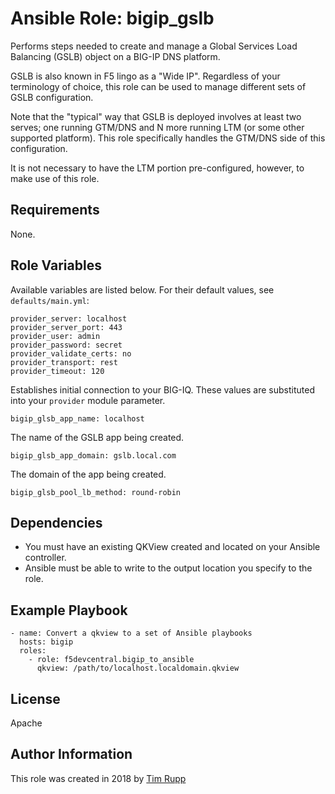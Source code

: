 # Ansible Role: bigip_gslb

Performs steps needed to create and manage a Global Services Load Balancing (GSLB) object
on a BIG-IP DNS platform.

GSLB is also known in F5 lingo as a "Wide IP". Regardless of your terminology of choice,
this role can be used to manage different sets of GSLB configuration.

Note that the "typical" way that GSLB is deployed involves at least two serves; one running
GTM/DNS and N more running LTM (or some other supported platform). This role specifically
handles the GTM/DNS side of this configuration.

It is not necessary to have the LTM portion pre-configured, however, to make use of this
role.

## Requirements

None.

## Role Variables

Available variables are listed below. For their default values, see `defaults/main.yml`:

    provider_server: localhost
    provider_server_port: 443
    provider_user: admin
    provider_password: secret
    provider_validate_certs: no
    provider_transport: rest
    provider_timeout: 120

Establishes initial connection to your BIG-IQ. These values are substituted into
your ``provider`` module parameter.

    bigip_glsb_app_name: localhost

The name of the GSLB app being created.

    bigip_glsb_app_domain: gslb.local.com

The domain of the app being created.

    bigip_glsb_pool_lb_method: round-robin


## Dependencies

* You must have an existing QKView created and located on your Ansible controller.
* Ansible must be able to write to the output location you specify to the role.

## Example Playbook

    - name: Convert a qkview to a set of Ansible playbooks
      hosts: bigip
      roles:
        - role: f5devcentral.bigip_to_ansible
          qkview: /path/to/localhost.localdomain.qkview

## License

Apache

## Author Information

This role was created in 2018 by [Tim Rupp](https://github.com/caphrim007)
